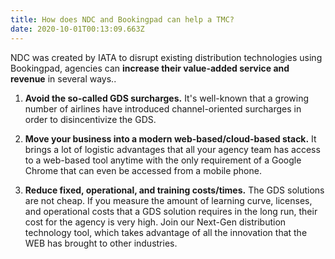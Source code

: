 ```yaml
---
title: How does NDC and Bookingpad can help a TMC?
date: 2020-10-01T00:13:09.663Z
---
```

NDC was created by IATA to disrupt existing distribution technologies using Bookingpad, agencies can **increase their value-added service and revenue** in several ways..

1. **Avoid the so-called GDS surcharges.** It's well-known that a growing number of airlines have introduced channel-oriented surcharges in order to disincentivize the GDS.

2. **Move your business into a modern web-based/cloud-based stack.** It brings a lot of logistic advantages that all your agency team has access to a web-based tool anytime with the only requirement of a Google Chrome that can even be accessed from a mobile phone.

3. **Reduce fixed, operational, and training costs/times.** The GDS solutions are not cheap. If you measure the amount of learning curve, licenses, and operational costs that a GDS solution requires in the long run, their cost for the agency is very high. Join our Next-Gen distribution technology tool, which takes advantage of all the innovation that the WEB has brought to other industries.
